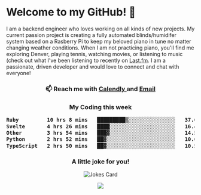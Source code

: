 <h1> Welcome to my GitHub! 👋 </h1>


  I am a backend engineer who loves working on all kinds of new projects. My current passion project is creating a fully automated blinds/humidifer system based on a Rasberry Pi to keep my beloved piano in tune no matter changing weather conditions. When I am not practicing piano, you'll find me exploring Denver, playing tennis, watching movies, or listening to music (check out what I've been listening to recently on [Last.fm](https://www.last.fm/user/mballa000). I am a passionate, driven developer and would love to connect and chat with everyone!

<h3 align = "center"> 📫 Reach me with <a href = "https://calendly.com/msbrandt00/30min"> Calendly </a> and <a href="mailto:msbrandt00@gmail.com">Email</a> 
 </h3>


 
<div align = "center"
[![Anurag's GitHub stats](https://github-readme-stats.vercel.app/api?username=mbrandt00)](https://github.com/anuraghazra/github-readme-stats)
          </div>
<h3 align="center">
  My Coding this week
<!--START_SECTION:waka-->

```txt
Ruby         10 hrs 8 mins   █████████▒░░░░░░░░░░░░░░░   37.66 %
Svelte       4 hrs 26 mins   ████░░░░░░░░░░░░░░░░░░░░░   16.47 %
Other        3 hrs 54 mins   ███▓░░░░░░░░░░░░░░░░░░░░░   14.50 %
Python       2 hrs 52 mins   ██▓░░░░░░░░░░░░░░░░░░░░░░   10.66 %
TypeScript   2 hrs 50 mins   ██▓░░░░░░░░░░░░░░░░░░░░░░   10.57 %
```

<!--END_SECTION:waka-->

### A little joke for you!

![Jokes Card](https://readme-jokes.vercel.app/api?hideBorder)

<a href="https://www.linkedin.com/in/mbrandt00/"><img src="https://img.shields.io/badge/linkedin-%230077B5.svg?&style=for-the-badge&logo=linkedin&logoColor=white" /></a>
